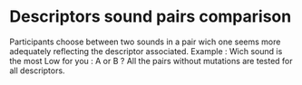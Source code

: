 # Descriptors sound pairs comparison

Participants choose between two sounds in a pair wich one seems more adequately reflecting the descriptor associated. Example : Wich sound is the most Low for you : A or B ? All the pairs without mutations are tested for all descriptors.